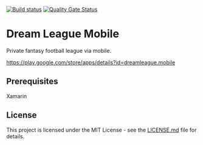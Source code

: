 [![Build status](https://johnwatson484.visualstudio.com/John%20D%20Watson/_apis/build/status/Dream%20League%20Mobile)](https://johnwatson484.visualstudio.com/John%20D%20Watson/_build/latest?definitionId=15)
[![Quality Gate Status](https://sonarcloud.io/api/project_badges/measure?project=johnwatson484_dream-league-mobile&metric=alert_status)](https://sonarcloud.io/dashboard?id=johnwatson484_dream-league-mobile)

# Dream League Mobile

Private fantasy football league via mobile.

https://play.google.com/store/apps/details?id=dreamleague.mobile

## Prerequisites

Xamarin

## License

This project is licensed under the MIT License - see the [LICENSE.md](LICENSE.md) file for details.
